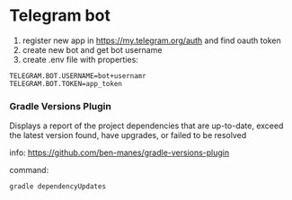 # Telegram bot

1. register new app in https://my.telegram.org/auth and find oauth token
2. create new bot and get bot username
3. create .env file with properties:

```
TELEGRAM.BOT.USERNAME=bot+usernamr
TELEGRAM.BOT.TOKEN=app_token
```

### Gradle Versions Plugin

Displays a report of the project dependencies that are up-to-date, exceed the latest version found, have upgrades, or
failed to be resolved

info: https://github.com/ben-manes/gradle-versions-plugin

command:

```
gradle dependencyUpdates
```